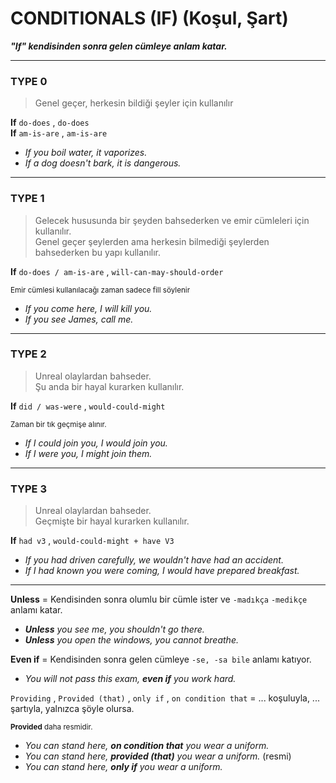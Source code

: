 # CONDITIONALS (IF) (Koşul, Şart)

***"If" kendisinden sonra gelen cümleye anlam katar.***

---

### TYPE 0 

> Genel geçer, herkesin bildiği şeyler için kullanılır

**If** `do-does` , `do-does` <br>
**If** `am-is-are` , `am-is-are`

* _If you boil water, it vaporizes._
* _If a dog doesn't bark, it is dangerous._

---

### TYPE 1

> Gelecek hususunda bir şeyden bahsederken ve emir cümleleri için kullanılır. <br>
> Genel geçer şeylerden ama herkesin bilmediği şeylerden bahsederken bu yapı kullanılır.

**If** `do-does / am-is-are` , `will-can-may-should-order`

<sup>Emir cümlesi kullanılacağı zaman sadece fill söylenir</sup>

* _If you come here, I will kill you._
* _If you see James, call me._

---

### TYPE 2

> Unreal olaylardan bahseder. <br>
> Şu anda bir hayal kurarken kullanılır.

**If** `did / was-were` , `would-could-might`

<sup>Zaman bir tık geçmişe alınır.</sup>

* _If I could join you, I would join you._
* _If I were you, I might join them._

---

### TYPE 3

> Unreal olaylardan bahseder. <br>
> Geçmişte bir hayal kurarken kullanılır.

**If** `had v3` , `would-could-might + have V3` 

* _If you had driven carefully, we wouldn't have had an accident._
* _If I had known you were coming, I would have prepared breakfast._

---

**Unless** = Kendisinden sonra olumlu bir cümle ister ve `-madıkça` `-medikçe` anlamı katar. <br>
* _**Unless** you see me, you shouldn't go there._ <br>
* _**Unless** you open the windows, you cannot breathe._ <br>

**Even if** = Kendisinden sonra gelen cümleye `-se, -sa bile` anlamı katıyor.
* _You will not pass this exam, **even if** you work hard._

`Providing` , `Provided (that)` , `only if` , `on condition that` = ... koşuluyla, ... şartıyla, yalnızca şöyle olursa.

<sup>**Provided** daha resmidir.</sup>

* _You can stand here, **on condition that** you wear a uniform._
* _You can stand here, **provided (that)** you wear a uniform._ (resmi)
* _You can stand here, **only if** you wear a uniform._
